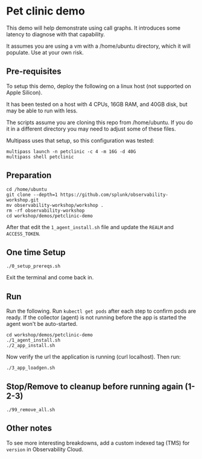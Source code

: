 # Pet clinic demo

This demo will help demonstrate using call graphs. It introduces some latency to diagnose with that capability.

It assumes you are using a vm with a /home/ubuntu directory, which it will populate. Use at your own risk.

## Pre-requisites

To setup this demo, deploy the following on a linux host (not supported on Apple Silicon).

It has been tested on a host with 4 CPUs, 16GB RAM, and 40GB disk, but may be able to run with less.

The scripts assume you are cloning this repo from /home/ubuntu. If you do it in a different directory you may need to adjust some of these files.

Multipass uses that setup, so this configuration was tested:

```
multipass launch -n petclinic -c 4 -m 16G -d 40G
multipass shell petclinic
```

## Preparation

```
cd /home/ubuntu
git clone --depth=1 https://github.com/splunk/observability-workshop.git
mv observability-workshop/workshop .
rm -rf observability-workshop
cd workshop/demos/petclinic-demo
```

After that edit the `1_agent_install.sh` file and update the `REALM` and `ACCESS_TOKEN`.

## One time Setup

```
./0_setup_prereqs.sh
```
Exit the terminal and come back in.

## Run

Run the following. Run `kubectl get pods` after each step to confirm pods are ready. If the collector (agent) is not running before the app is started the agent won't be auto-started.

```
cd workshop/demos/petclinic-demo
./1_agent_install.sh
./2_app_install.sh
```

Now verify the url the application is running (curl localhost).
Then run:

```
./3_app_loadgen.sh
```

## Stop/Remove to cleanup before running again (1-2-3)

```
./99_remove_all.sh
```

## Other notes

To see more interesting breakdowns, add a custom indexed tag (TMS) for `version` in Observability Cloud.